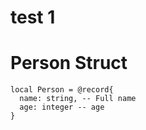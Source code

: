 # test 1
# Person Struct
```nelua
local Person = @record{
  name: string, -- Full name
  age: integer -- age
}
```
